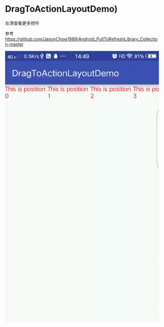 # DragToActionLayoutDemo)
左滑查看更多控件

参考 https://github.com/JasonChow1989/Android_PullToRefreshLibrary_Collection-master

![image](https://github.com/rebeccalifei/DragToActionLayoutDemo/blob/master/gif/WeChatSight1.gif)

